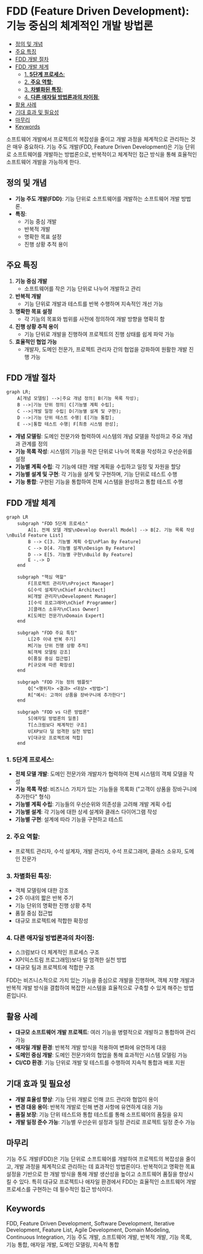 # FDD (Feature Driven Development): 기능 중심의 체계적인 개발 방법론

<!-- mtoc-start -->

- [정의 및 개념](#정의-및-개념)
- [주요 특징](#주요-특징)
- [FDD 개발 절차](#fdd-개발-절차)
- [FDD 개발 체계](#fdd-개발-체계)
  - [1. **5단계 프로세스**:](#1-5단계-프로세스)
  - [2. **주요 역할**:](#2-주요-역할)
  - [3. **차별화된 특징**:](#3-차별화된-특징)
  - [4. **다른 애자일 방법론과의 차이점**:](#4-다른-애자일-방법론과의-차이점)
- [활용 사례](#활용-사례)
- [기대 효과 및 필요성](#기대-효과-및-필요성)
- [마무리](#마무리)
- [Keywords](#keywords)

<!-- mtoc-end -->

소프트웨어 개발에서 프로젝트의 복잡성을 줄이고 개발 과정을 체계적으로 관리하는 것은 매우 중요하다. 기능 주도 개발(FDD, Feature Driven Development)은 기능 단위로 소프트웨어를 개발하는 방법론으로, 반복적이고 체계적인 접근 방식을 통해 효율적인 소프트웨어 개발을 가능하게 한다.

## 정의 및 개념

- **기능 주도 개발(FDD)**: 기능 단위로 소프트웨어를 개발하는 소프트웨어 개발 방법론.
- **특징**:
  - 기능 중심 개발
  - 반복적 개발
  - 명확한 목표 설정
  - 진행 상황 추적 용이

## 주요 특징

1. **기능 중심 개발**
   - 소프트웨어를 작은 기능 단위로 나누어 개발하고 관리
2. **반복적 개발**
   - 기능 단위로 개발과 테스트를 반복 수행하며 지속적인 개선 가능
3. **명확한 목표 설정**
   - 각 기능의 목표와 범위를 사전에 정의하여 개발 방향을 명확히 함
4. **진행 상황 추적 용이**
   - 기능 단위로 개발을 진행하여 프로젝트의 진행 상태를 쉽게 파악 가능
5. **효율적인 협업 가능**
   - 개발자, 도메인 전문가, 프로젝트 관리자 간의 협업을 강화하여 원활한 개발 진행 가능

## FDD 개발 절차

```mermaid
graph LR;
    A[개념 모델링] -->|주요 개념 정의| B(기능 목록 작성);
    B -->|기능 단위 정의| C[기능별 계획 수립];
    C -->|개발 일정 수립| D(기능별 설계 및 구현);
    D -->|기능 단위 테스트 수행| E[기능 통합];
    E -->|통합 테스트 수행| F[최종 시스템 완성];
```

- **개념 모델링**: 도메인 전문가와 협력하여 시스템의 개념 모델을 작성하고 주요 개념과 관계를 정의
- **기능 목록 작성**: 시스템의 기능을 작은 단위로 나누어 목록을 작성하고 우선순위를 설정
- **기능별 계획 수립**: 각 기능에 대한 개발 계획을 수립하고 일정 및 자원을 할당
- **기능별 설계 및 구현**: 각 기능을 설계 및 구현하며, 기능 단위로 테스트 수행
- **기능 통합**: 구현된 기능을 통합하여 전체 시스템을 완성하고 통합 테스트 수행

## FDD 개발 체계

```mermaid
graph LR
    subgraph "FDD 5단계 프로세스"
        A[1. 전체 모델 개발\nDevelop Overall Model] --> B[2. 기능 목록 작성\nBuild Feature List]
        B --> C[3. 기능별 계획 수립\nPlan By Feature]
        C --> D[4. 기능별 설계\nDesign By Feature]
        D --> E[5. 기능별 구현\nBuild By Feature]
        E -.-> D
    end

    subgraph "핵심 역할"
        F[프로젝트 관리자\nProject Manager]
        G[수석 설계자\nChief Architect]
        H[개발 관리자\nDevelopment Manager]
        I[수석 프로그래머\nChief Programmer]
        J[클래스 소유자\nClass Owner]
        K[도메인 전문가\nDomain Expert]
    end

    subgraph "FDD 주요 특징"
        L[2주 이내 반복 주기]
        M[기능 단위 진행 상황 추적]
        N[객체 모델링 강조]
        O[품질 중심 접근법]
        P[규모에 따른 확장성]
    end

    subgraph "FDD 기능 정의 템플릿"
        Q["<행위자> <결과> <대상> <방법>"]
        R["예시: 고객이 상품을 장바구니에 추가한다"]
    end

    subgraph "FDD vs 다른 방법론"
        S[애자일 방법론의 일종]
        T[스크럼보다 체계적인 구조]
        U[XP보다 덜 엄격한 실천 방법]
        V[대규모 프로젝트에 적합]
    end
```

### 1. **5단계 프로세스**:

- **전체 모델 개발**: 도메인 전문가와 개발자가 협력하여 전체 시스템의 객체 모델을 작성
- **기능 목록 작성**: 비즈니스 가치가 있는 기능들을 목록화 ("고객이 상품을 장바구니에 추가한다" 형식)
- **기능별 계획 수립**: 기능들의 우선순위와 의존성을 고려해 개발 계획 수립
- **기능별 설계**: 각 기능에 대한 상세 설계와 클래스 다이어그램 작성
- **기능별 구현**: 설계에 따라 기능을 구현하고 테스트

### 2. **주요 역할**:

- 프로젝트 관리자, 수석 설계자, 개발 관리자, 수석 프로그래머, 클래스 소유자, 도메인 전문가

### 3. **차별화된 특징**:

- 객체 모델링에 대한 강조
- 2주 이내의 짧은 반복 주기
- 기능 단위의 명확한 진행 상황 추적
- 품질 중심 접근법
- 대규모 프로젝트에 적합한 확장성

### 4. **다른 애자일 방법론과의 차이점**:

- 스크럼보다 더 체계적인 프로세스 구조
- XP(익스트림 프로그래밍)보다 덜 엄격한 실천 방법
- 대규모 팀과 프로젝트에 적합한 구조

FDD는 비즈니스적으로 가치 있는 기능을 중심으로 개발을 진행하며, 객체 지향 개발과 반복적 개발 방식을 결합하여 복잡한 시스템을 효율적으로 구축할 수 있게 해주는 방법론입니다.

## 활용 사례

- **대규모 소프트웨어 개발 프로젝트**: 여러 기능을 병렬적으로 개발하고 통합하여 관리 가능
- **애자일 개발 환경**: 반복적 개발 방식을 적용하여 변화에 유연하게 대응
- **도메인 중심 개발**: 도메인 전문가와의 협업을 통해 효과적인 시스템 모델링 가능
- **CI/CD 환경**: 기능 단위로 개발 및 테스트를 수행하여 지속적 통합과 배포 지원

## 기대 효과 및 필요성

- **개발 효율성 향상**: 기능 단위 개발로 인해 코드 관리와 협업이 용이
- **변경 대응 용이**: 반복적 개발로 인해 변경 사항에 유연하게 대응 가능
- **품질 보장**: 기능 단위 테스트와 통합 테스트를 통해 소프트웨어의 품질을 유지
- **개발 일정 준수 가능**: 기능별 우선순위 설정과 일정 관리로 프로젝트 일정 준수 가능

## 마무리

기능 주도 개발(FDD)은 기능 단위로 소프트웨어를 개발하여 프로젝트의 복잡성을 줄이고, 개발 과정을 체계적으로 관리하는 데 효과적인 방법론이다. 반복적이고 명확한 목표 설정을 기반으로 한 개발 방식을 통해 개발 생산성을 높이고 소프트웨어 품질을 향상시킬 수 있다. 특히 대규모 프로젝트나 애자일 환경에서 FDD는 효율적인 소프트웨어 개발 프로세스를 구현하는 데 필수적인 접근 방식이다.

## Keywords

FDD, Feature Driven Development, Software Development, Iterative Development, Feature List, Agile Development, Domain Modeling, Continuous Integration, 기능 주도 개발, 소프트웨어 개발, 반복적 개발, 기능 목록, 기능 통합, 애자일 개발, 도메인 모델링, 지속적 통합
